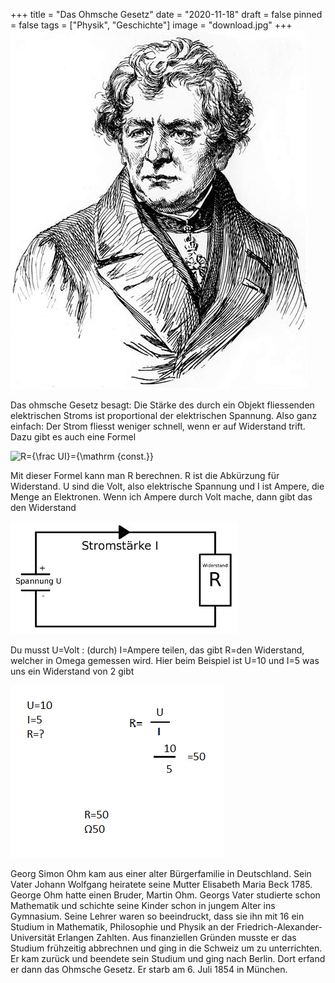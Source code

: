 +++
title = "Das Ohmsche Gesetz"
date = "2020-11-18"
draft = false
pinned = false
tags = ["Physik", "Geschichte"]
image = "download.jpg"
+++
![Herr Ohm](download.jpg)

Das ohmsche Gesetz besagt: Die Stärke des durch ein Objekt fliessenden elektrischen Stroms ist proportional der elektrischen Spannung. Also ganz einfach: Der Strom fliesst weniger schnell, wenn er auf Widerstand trift. Dazu gibt es auch eine Formel 

![R={\\frac  UI}={\\mathrm  {const.}}](https://wikimedia.org/api/rest_v1/media/math/render/svg/65c0c32b55ee34c1eb4a997c3dc22503dc07d7aa)

Mit dieser Formel kann man R berechnen. R ist die Abkürzung für Widerstand. U sind die Volt, also elektrische Spannung und I ist Ampere, die Menge an Elektronen. Wenn ich Ampere durch Volt mache, dann gibt das den Widerstand 

![Ein elektrischer Kreislauf](download-1-.jpg)

Du musst U=Volt : (durch) I=Ampere teilen, das gibt R=den Widerstand, welcher in Omega gemessen wird. Hier beim Beispiel ist U=10 und I=5 was uns ein Widerstand von 2 gibt 

![Rechnung Beispiel](ohmt-2-.png)

Georg Simon Ohm kam aus einer alter Bürgerfamilie in Deutschland. Sein Vater Johann Wolfgang heiratete seine Mutter Elisabeth Maria Beck 1785. George Ohm hatte einen Bruder, Martin Ohm. Georgs Vater studierte schon Mathematik und schichte seine Kinder schon in jungem Alter ins Gymnasium. Seine Lehrer waren so beeindruckt, dass sie ihn mit 16 ein Studium in Mathematik, Philosophie und Physik an der Friedrich-Alexander-Universität Erlangen Zahlten. Aus finanziellen Gründen musste er das Studium frühzeitig abbrechnen und ging in die Schweiz um zu unterrichten. Er kam zurück und beendete sein Studium und ging nach Berlin. Dort erfand er dann das Ohmsche Gesetz. Er starb am 6. Juli 1854 in München.